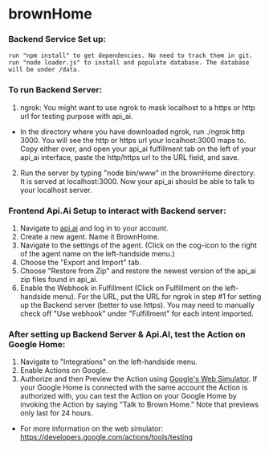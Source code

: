 # brownHome
### Backend Service Set up:
	run "npm install" to get dependencies. No need to track them in git.
	run "node loader.js" to install and populate database. The database will be under /data.

### To run Backend Server:
1. ngrok:  You might want to use ngrok to mask localhost to a https or http url for testing purpose with api_ai.
  * In the directory where you have downloaded ngrok, run ./ngrok http 3000. You will see the http or https url your localhost:3000 maps to. Copy either over, and open your api_ai fulfillment tab on the left of your api_ai interface, paste the http/https url to the URL field, and save. 
2. Run the server by typing "node bin/www" in the brownHome directory. It is served at localhost:3000.  Now your api_ai should be able to talk to your localhost server.

### Frontend Api.Ai Setup to interact with Backend server:
1. Navigate to [api.ai](https://api.ai/) and log in to your account.
2. Create a new agent.  Name it BrownHome.
3. Navigate to the settings of the agent. (Click on the cog-icon to the right of the agent name on the left-handside menu.)
4. Choose the "Export and Import" tab.  
5. Choose "Restore from Zip" and restore the newest version of the api_ai zip files found in api_ai.
6. Enable the Webhook in Fulfillment (Click on Fulfillment on the left-handside menu).  For the URL, put the URL for ngrok in step #1 for setting up the Backend server (better to use https).  You may need to manually check off "Use webhook" under "Fulfillment" for each intent imported.

### After setting up Backend Server & Api.AI, test the Action on Google Home:
1. Navigate to "Integrations" on the left-handside menu. 
2. Enable Actions on Google.
3. Authorize and then Preview the Action using [Google's Web Simulator](https://developers.google.com/actions/tools/web-simulator).  If your Google Home is connected with the same account the Action is authorized with, you can test the Action on your Google Home by invoking the Action by saying "Talk to Brown Home."  Note that previews only last for 24 hours.
  * For more information on the web simulator: https://developers.google.com/actions/tools/testing  